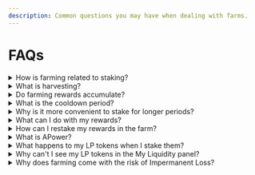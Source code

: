 ```yaml
---
description: Common questions you may have when dealing with farms.
---
```


# FAQs

<details>

<summary>How is farming related to staking?</summary>

Yield farming is a specific type of staking. In farming, you stake **LP tokens**, the tokens received in exchange for providing liquidity to a trading pool. This means that farmers are also [liquidity providers](../liquidity-providers/) (LPs). So while both farming and staking involve locking up tokens to earn rewards, farming always requires participation in a liquidity pool first.

</details>

<details>

<summary>What is harvesting?</summary>

Harvesting refers to the act of **claiming your farming rewards**. Similar to how you claim staking rewards, in farming, you "harvest" the rewards earned from staking your LP tokens in a farm.

</details>

<details>

<summary>Do farming rewards accumulate?</summary>

Yes, farming rewards accumulate over time. It is not mandatory to harvest your rewards at the end of each cycle, you can claim them whenever you choose. Also, when you withdraw (unstake) your LP tokens, any unharvested rewards will automatically be withdrawn as well.

</details>

<details>

<summary>What is the cooldown period?</summary>

The cooldown period refers to the time between when your LP tokens are staked into the farm and when a new farming cycle begins. Essentially, it is the remaining time (measured in Stacks blocks) of the current staking cycle. This implies that your staked tokens won't start generating reward immediately but in next upcoming cycle. For more details, check the [Cycles and Cooldown Period](key-concepts.md#cycles-and-cooldown-period) section of the Key concepts page.

</details>

<details>

<summary>Why is it more convenient to stake for longer periods?</summary>

Because of the cooldown period. If you plan to stake for multiple cycles, it is more efficient to stake for the entire period upfront rather than withdrawing and restaking repeatedly.

For example, if you want to farm for 12 cycles and choose to stake three times for 4-cycle periods, you will miss out on rewards for 3 cycles. This happens because each time you withdraw and restake, you enter a cooldown period. In contrast, if you stake directly for the full 12 cycles, you will only miss rewards for 1 cycle, the very first one.

</details>

<details>

<summary>What can I do with my rewards?</summary>

You have several options for your rewards: you can hold them, trade them, or generate compound interest. Compound interest occurs when your rewards generate more rewards. Here are some ways to achieve this within the ALEX Lab Platform:

* Stake the rewards on [ALEX Staking](../stake.md). You can even buy LiALEX for auto-compounding rewards, maximizing your long-term yield.
* Provide liquidity to a pool to earn a share of the trading fees. To further enhance your yield, stake the LP tokens in a farm.

</details>

<details>

<summary>How can I restake my rewards in the farm?</summary>

Restaking your rewards in the farm is an effective strategy for generating compound interest, but not as straight forward. To restake, you will need to transform your rewards into LP tokens first. There are two scenarios to consider:

* **Case 1:** The reward token is one of the trading pair tokens.&#x20;
* **Case 2:** The reward token is none of the trading pair tokens.

Here are the steps to "re-farm" your rewards:

1. [Swap](https://app.alexlab.co/swap) the rewards in order to obtain the liquidity pool trading pair tokens. This may involve one swap for Case 1 and two swaps for Case 2.
2. [Provide liquidity](https://app.alexlab.co/pool) to the pool associated with the trading pair to receive LP tokens.
3. Finally, stake the new LP tokens into the farm.

</details>

<details>

<summary>What is APower?</summary>

ALEX Staking Power, or APower, is a non-transferrable and non-tradable token. It is a special incentive that you can earn through staking on the ALEX Lab Platform, either by:

1. **Stake $ALEX (1x Multiplier)**
2. **Stake LP tokens through Yield Farming (0.3x Multiplier)**

APower is the lottery ticket that allows you to take part in any future IDO rounds on our [Launchpad](https://app.alexlab.co/launchpad). There is no maximum amount of APower an address can earn over a period of time. If you are interested in frequently participating in IDOs, staking $ALEX would generate APower fastest.

Every IDO is unique, however, and may have a cap on the amount of APower that can be allocated. This is to prevent IDOs dominated by a small group of "whale" members.

Full Medium post [here](https://medium.com/alexgobtc/what-is-alex-staking-power-and-how-do-i-use-it-1b3de3797fa2).

</details>

<details>

<summary>What happens to my LP tokens when I stake them?</summary>

When you stake your LP tokens in a yield farm, they are technically not in your possession anymore. During farming, LP tokens are locked in the ALEX smart contract. Although they belong to you and you are the only one authorized to withdraw them, they are not held in your wallet during the lock-up period.

</details>

<details>

<summary>Why can't I see my LP tokens in the My Liquidity panel?</summary>

Since LP tokens are held by the ALEX smart contract during farming, you must first unstake them from the farm for them to appear in the **My Liquidity** panel. To access this panel, navigate to the **Swap** > **Pool** tab. Once you select the desired pool from the list, it will appear just above the **Pool Info** panel.

</details>

<details>

<summary>Why does farming come with the risk of Impermanent Loss?</summary>

The risk of Impermanent Loss is associated with providing liquidity. To farm, you must be a liquidity provider (LP), which inherently carries this risk.

When you provide liquidity, you add assets to a liquidity pool. The market prices of those assets can fluctuate. Impermanent Loss occurs when the prices of the assets change unfavorably compared to their value at the time of deposit. This loss is termed "impermanent" because it only becomes permanent if the LP withdraws their funds when prices have diverged significantly.

For further information, please refer to the [Impermanent Loss subsection](../liquidity-providers/key-concepts.md#impermanent-loss) on the Liquidity Providers page.

</details>
